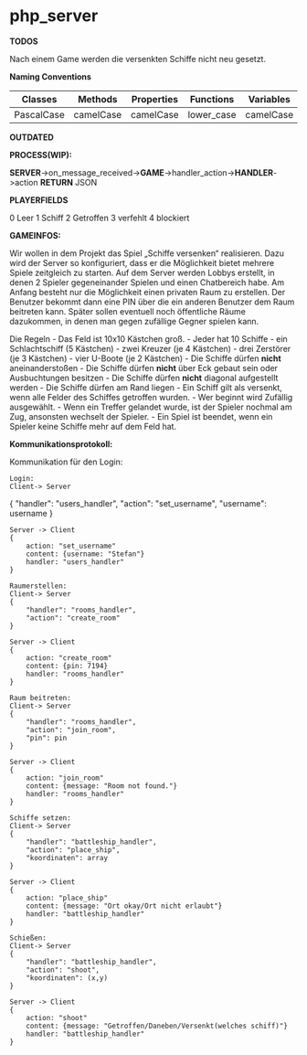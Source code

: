# php_server

**TODOS**

Nach einem Game werden die versenkten Schiffe nicht neu gesetzt.



**Naming Conventions**

| Classes | Methods | Properties | Functions | Variables | Interfaces |
| --- | --- | --- | --- | --- | --- |
| PascalCase | camelCase | camelCase | lower_case | camelCase | iPascalCase |

**OUTDATED**

**PROCESS(WIP):**

**SERVER**->on_message_received->**GAME**->handler_action->**HANDLER**->action **RETURN** JSON

**PLAYERFIELDS**

0 Leer
1 Schiff
2 Getroffen
3 verfehlt
4 blockiert

**GAMEINFOS:**

Wir wollen in dem Projekt das Spiel „Schiffe versenken“ realisieren.
Dazu wird der Server so konfiguriert, dass er die Möglichkeit bietet mehrere Spiele zeitgleich zu starten.
Auf dem Server werden Lobbys erstellt, in denen 2 Spieler gegeneinander Spielen und einen Chatbereich habe.
Am Anfang besteht nur die Möglichkeit einen privaten Raum zu erstellen.
Der Benutzer bekommt dann eine PIN über die ein anderen Benutzer dem Raum beitreten kann.
Später sollen eventuell noch öffentliche Räume dazukommen, in denen man gegen zufällige Gegner spielen kann.

Die Regeln 
    - Das Feld ist 10x10 Kästchen groß.
    - Jeder hat 10 Schiffe
        - ein Schlachtschiff (5 Kästchen)
        - zwei Kreuzer (je 4 Kästchen)
        - drei Zerstörer (je 3 Kästchen)
        - vier U-Boote (je 2 Kästchen)
        - Die Schiffe dürfen **nicht** aneinanderstoßen
        - Die Schiffe dürfen **nicht** über Eck gebaut sein oder Ausbuchtungen besitzen
        - Die Schiffe dürfen **nicht** diagonal aufgestellt werden
        - Die Schiffe dürfen am Rand liegen
    - Ein Schiff gilt als versenkt, wenn alle Felder des Schiffes getroffen wurden. 
    - Wer beginnt wird Zufällig ausgewählt.
    - Wenn ein Treffer gelandet wurde, ist der Spieler nochmal am Zug, ansonsten wechselt der Spieler.
    - Ein Spiel ist beendet, wenn ein Spieler keine Schiffe mehr auf dem Feld hat.


**Kommunikationsprotokoll:**

Kommunikation für den Login:

    Login:
    Client-> Server
   {
        "handler": "users_handler",
        "action": "set_username",
        "username": username
    }

    Server -> Client
    {
        action: "set_username"
        content: {username: "Stefan"}
        handler: "users_handler"
    }

    Raumerstellen:
    Client-> Server
    {
        "handler": "rooms_handler",
        "action": "create_room"
    }   

    Server -> Client
    {
        action: "create_room"
        content: {pin: 7194}
        handler: "rooms_handler"
    }

    Raum beitreten:
    Client-> Server
    {
        "handler": "rooms_handler",
        "action": "join_room",
        "pin": pin
    }   

    Server -> Client
    {
        action: "join_room"
        content: {message: "Room not found."}
        handler: "rooms_handler"
    }

    Schiffe setzen: 
    Client-> Server
    {
        "handler": "battleship_handler",
        "action": "place_ship",
        "koordinaten": array
    }   

    Server -> Client
    {
        action: "place_ship"
        content: {message: "Ort okay/Ort nicht erlaubt"}
        handler: "battleship_handler"
    }

    Schießen:
    Client-> Server
    {
        "handler": "battleship_handler",
        "action": "shoot",
        "koordinaten": (x,y)
    }

    Server -> Client
    {
        action: "shoot"
        content: {message: "Getroffen/Daneben/Versenkt(welches schiff)"}
        handler: "battleship_handler"
    }

